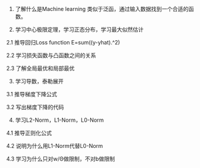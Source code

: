 1. 了解什么是Machine learning
类似于泛函，通过输入数据找到一个合适的函数。



2. 学习中心极限定理，学习正态分布，学习最大似然估计

2.1 推导回归Loss function
E=sum((y-yhat).^2)


2.2 学习损失函数与凸函数之间的关系


2.3 了解全局最优和局部最优


3. 学习导数，泰勒展开

3.1 推导梯度下降公式


3.2 写出梯度下降的代码


4. 学习L2-Norm，L1-Norm，L0-Norm

4.1 推导正则化公式


4.2 说明为什么用L1-Norm代替L0-Norm


4.3 学习为什么只对w/Θ做限制，不对b做限制
